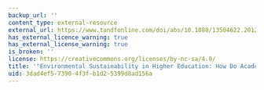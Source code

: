 ```yaml
---
backup_url: ''
content_type: external-resource
external_url: https://www.tandfonline.com/doi/abs/10.1080/13504622.2012.698598
has_external_licence_warning: true
has_external_license_warning: true
is_broken: ''
license: https://creativecommons.org/licenses/by-nc-sa/4.0/
title: '"Environmental Sustainability in Higher Education: How Do Academics Teach?"'
uid: 3dad4ef5-7390-4f3f-b1d2-5399d8ad156a
---
```

